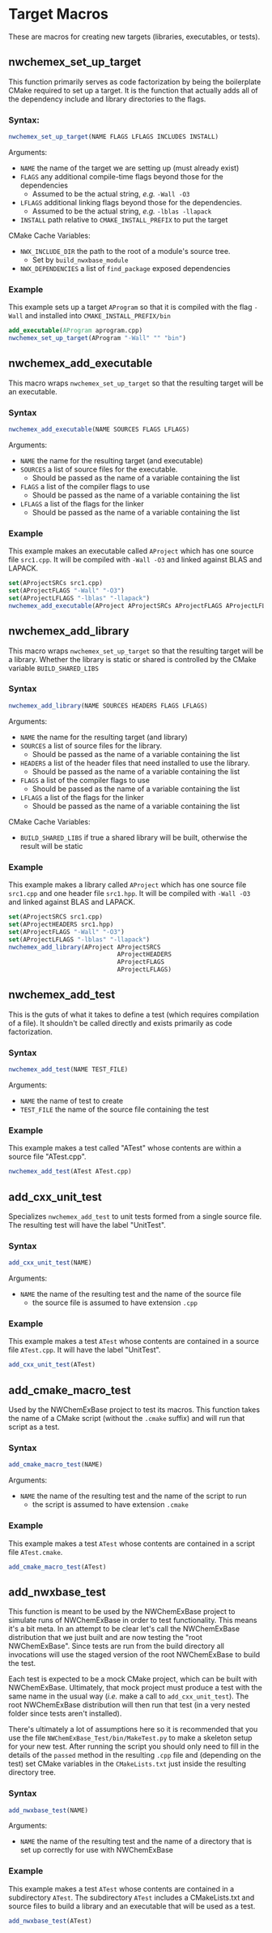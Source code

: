 Target Macros
=============

These are macros for creating new targets (libraries, executables, or tests).

nwchemex_set_up_target
----------------------

This function primarily serves as code factorization by being the boilerplate
CMake required to set up a target.  It is the function that actually adds all
of the dependency include and library directories to the flags.

### Syntax:

```cmake
nwchemex_set_up_target(NAME FLAGS LFLAGS INCLUDES INSTALL)
```

Arguments:
- `NAME` the name of the target we are setting up (must already exist)
- `FLAGS` any additional compile-time flags beyond those for the dependencies
  - Assumed to be the actual string, *e.g.* `-Wall -O3`
- `LFLAGS` additional linking flags beyond those for the dependencies.
  - Assumed to be the actual string, *e.g.* `-lblas -llapack`
- `INSTALL` path relative to `CMAKE_INSTALL_PREFIX` to put the target

CMake Cache Variables:
- `NWX_INCLUDE_DIR` the path to the root of a module's source tree.
  - Set by `build_nwxbase_module`
- `NWX_DEPENDENCIES` a list of `find_package` exposed dependencies  

### Example

This example sets up a target `AProgram` so that it is compiled with the flag
`-Wall` and installed into `CMAKE_INSTALL_PREFIX/bin`

```cmake
add_executable(AProgram aprogram.cpp)
nwchemex_set_up_target(AProgram "-Wall" "" "bin")
```

nwchemex_add_executable
-----------------------

This macro wraps `nwchemex_set_up_target` so that the resulting target will 
be an executable.

### Syntax

```cmake
nwchemex_add_executable(NAME SOURCES FLAGS LFLAGS)
```

Arguments:
- `NAME` the name for the resulting target (and executable)
- `SOURCES` a list of source files for the executable.
  - Should be passed as the name of a variable containing the list
- `FLAGS` a list of the compiler flags to use
  - Should be passed as the name of a variable containing the list  
- `LFLAGS` a list of the flags for the linker
  - Should be passed as the name of a variable containing the list

### Example

This example makes an executable called `AProject` which has one source file 
`src1.cpp`.  It will be compiled with `-Wall -O3` and linked against BLAS and
 LAPACK.

```cmake
set(AProjectSRCs src1.cpp)
set(AProjectFLAGS "-Wall" "-O3")
set(AProjectLFLAGS "-lblas" "-llapack")
nwchemex_add_executable(AProject AProjectSRCs AProjectFLAGS AProjectLFLAGS) 
```

nwchemex_add_library
-----------------------

This macro wraps `nwchemex_set_up_target` so that the resulting target will 
be a library.  Whether the library is static or shared is controlled by the 
CMake variable `BUILD_SHARED_LIBS`

### Syntax

```cmake
nwchemex_add_library(NAME SOURCES HEADERS FLAGS LFLAGS)
```

Arguments:
- `NAME` the name for the resulting target (and library)
- `SOURCES` a list of source files for the library.
  - Should be passed as the name of a variable containing the list
- `HEADERS` a list of the header files that need installed to use the library.
  - Should be passed as the name of a variable containing the list  
- `FLAGS` a list of the compiler flags to use
  - Should be passed as the name of a variable containing the list  
- `LFLAGS` a list of the flags for the linker
  - Should be passed as the name of a variable containing the list

CMake Cache Variables:
- `BUILD_SHARED_LIBS` if true a shared library will be built, otherwise the 
result will be static

### Example

This example makes a library called `AProject` which has one source file 
`src1.cpp` and one header file `src1.hpp`.  It will be compiled with `-Wall -O3` 
and linked against BLAS and LAPACK.

```cmake
set(AProjectSRCS src1.cpp)
set(AProjectHEADERS src1.hpp)
set(AProjectFLAGS "-Wall" "-O3")
set(AProjectLFLAGS "-lblas" "-llapack")
nwchemex_add_library(AProject AProjectSRCS 
                              AProjectHEADERS 
                              AProjectFLAGS 
                              AProjectLFLAGS) 
```

nwchemex_add_test
-----------------

This is the guts of what it takes to define a test (which requires 
compilation of a file).  It shouldn't be called directly and exists primarily as
code factorization.

### Syntax

```cmake
nwchemex_add_test(NAME TEST_FILE)
```

Arguments:
- `NAME` the name of test to create
- `TEST_FILE` the name of the source file containing the test

### Example

This example makes a test called "ATest" whose contents are within a source 
file "ATest.cpp".

```cmake
nwchemex_add_test(ATest ATest.cpp)
```

add_cxx_unit_test
-----------------

Specializes `nwchemex_add_test` to unit tests formed from a single source 
file.  The resulting test will have the label "UnitTest".

### Syntax

```cmake
add_cxx_unit_test(NAME)
```

Arguments:
- `NAME` the name of the resulting test and the name of the source file
  - the source file is assumed to have extension `.cpp`
  
### Example

This example makes a test `ATest` whose contents are contained in a source 
file `ATest.cpp`.  It will have the label "UnitTest".

```cmake
add_cxx_unit_test(ATest)
```  

add_cmake_macro_test
--------------------

Used by the NWChemExBase project to test its macros.  This function takes the
name of a CMake script (without the `.cmake` suffix) and will run that script as
a test.

### Syntax

```cmake
add_cmake_macro_test(NAME)
```

Arguments:
- `NAME` the name of the resulting test and the name of the script to run
  - the script is assumed to have extension `.cmake`
  
### Example

This example makes a test `ATest` whose contents are contained in a script 
file `ATest.cmake`.

```cmake
add_cmake_macro_test(ATest)
``` 
add_nwxbase_test
--------------------

This function is meant to be used by the NWChemExBase project to simulate runs 
of NWChemExBase in order to test functionality. This means it's a bit meta.  In
an attempt to be clear let's call the NWChemExBase distribution that we just 
built and are now testing the "root NWChemExBase".  Since tests are run from 
the build directory all invocations will use the staged version of the root 
NWChemExBase to build the test.

Each test is expected to be a mock CMake project, which can be built with 
NWChemExBase.  Ultimately, that mock project must produce a test with the 
same name in the usual way (*i.e.* make a call to `add_cxx_unit_test`).  The 
root NWChemExBase distribution will then run that test (in a very nested 
folder since tests aren't installed).

There's ultimately a lot of assumptions here so it is recommended that you 
use the file `NWChemExBase_Test/bin/MakeTest.py` to make a skeleton setup for 
your new test.  After running the script you should only need to fill in the 
details of the `passed` method in the resulting `.cpp` file and (depending on
the test) set CMake variables in the `CMakeLists.txt` just inside the 
resulting directory tree.  

### Syntax

```cmake
add_nwxbase_test(NAME)
```

Arguments:
- `NAME` the name of the resulting test and the name of a directory that is set
up correctly for use with NWChemExBase
  
### Example

This example makes a test `ATest` whose contents are contained in a 
subdirectory `ATest`.  The subdirectory `ATest` includes a CMakeLists.txt and
source files to build a library and an executable that will be used as a test.

```cmake
add_nwxbase_test(ATest)
``` 
